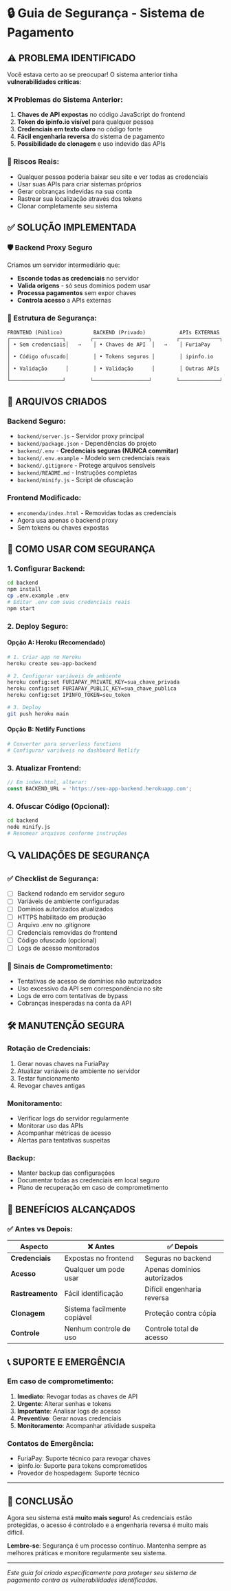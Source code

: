 # 🔒 Guia de Segurança - Sistema de Pagamento

## ⚠️ PROBLEMA IDENTIFICADO

Você estava certo ao se preocupar! O sistema anterior tinha **vulnerabilidades críticas**:

### ❌ Problemas do Sistema Anterior:
1. **Chaves de API expostas** no código JavaScript do frontend
2. **Token do ipinfo.io visível** para qualquer pessoa
3. **Credenciais em texto claro** no código fonte
4. **Fácil engenharia reversa** do sistema de pagamento
5. **Possibilidade de clonagem** e uso indevido das APIs

### 🎯 Riscos Reais:
- Qualquer pessoa poderia baixar seu site e ver todas as credenciais
- Usar suas APIs para criar sistemas próprios
- Gerar cobranças indevidas na sua conta
- Rastrear sua localização através dos tokens
- Clonar completamente seu sistema

## ✅ SOLUÇÃO IMPLEMENTADA

### 🛡️ Backend Proxy Seguro
Criamos um servidor intermediário que:
- **Esconde todas as credenciais** no servidor
- **Valida origens** - só seus domínios podem usar
- **Processa pagamentos** sem expor chaves
- **Controla acesso** a APIs externas

### 🔐 Estrutura de Segurança:

```
FRONTEND (Público)          BACKEND (Privado)           APIs EXTERNAS
┌─────────────────┐        ┌──────────────────┐        ┌─────────────┐
│ • Sem credenciais│   →    │ • Chaves de API  │   →    │ FuriaPay    │
│ • Código ofuscado│        │ • Tokens seguros │        │ ipinfo.io   │
│ • Validação      │        │ • Validação      │        │ Outras APIs │
└─────────────────┘        └──────────────────┘        └─────────────┘
```

## 📁 ARQUIVOS CRIADOS

### Backend Seguro:
- `backend/server.js` - Servidor proxy principal
- `backend/package.json` - Dependências do projeto
- `backend/.env` - **Credenciais seguras (NUNCA commitar)**
- `backend/.env.example` - Modelo sem credenciais reais
- `backend/.gitignore` - Protege arquivos sensíveis
- `backend/README.md` - Instruções completas
- `backend/minify.js` - Script de ofuscação

### Frontend Modificado:
- `encomenda/index.html` - Removidas todas as credenciais
- Agora usa apenas o backend proxy
- Sem tokens ou chaves expostas

## 🚀 COMO USAR COM SEGURANÇA

### 1. **Configurar Backend:**
```bash
cd backend
npm install
cp .env.example .env
# Editar .env com suas credenciais reais
npm start
```

### 2. **Deploy Seguro:**

#### Opção A: Heroku (Recomendado)
```bash
# 1. Criar app no Heroku
heroku create seu-app-backend

# 2. Configurar variáveis de ambiente
heroku config:set FURIAPAY_PRIVATE_KEY=sua_chave_privada
heroku config:set FURIAPAY_PUBLIC_KEY=sua_chave_publica
heroku config:set IPINFO_TOKEN=seu_token

# 3. Deploy
git push heroku main
```

#### Opção B: Netlify Functions
```bash
# Converter para serverless functions
# Configurar variáveis no dashboard Netlify
```

### 3. **Atualizar Frontend:**
```javascript
// Em index.html, alterar:
const BACKEND_URL = 'https://seu-app-backend.herokuapp.com';
```

### 4. **Ofuscar Código (Opcional):**
```bash
cd backend
node minify.js
# Renomear arquivos conforme instruções
```

## 🔍 VALIDAÇÕES DE SEGURANÇA

### ✅ Checklist de Segurança:
- [ ] Backend rodando em servidor seguro
- [ ] Variáveis de ambiente configuradas
- [ ] Domínios autorizados atualizados
- [ ] HTTPS habilitado em produção
- [ ] Arquivo .env no .gitignore
- [ ] Credenciais removidas do frontend
- [ ] Código ofuscado (opcional)
- [ ] Logs de acesso monitorados

### 🚨 Sinais de Comprometimento:
- Tentativas de acesso de domínios não autorizados
- Uso excessivo da API sem correspondência no site
- Logs de erro com tentativas de bypass
- Cobranças inesperadas na conta da API

## 🛠️ MANUTENÇÃO SEGURA

### Rotação de Credenciais:
1. Gerar novas chaves na FuriaPay
2. Atualizar variáveis de ambiente no servidor
3. Testar funcionamento
4. Revogar chaves antigas

### Monitoramento:
- Verificar logs do servidor regularmente
- Monitorar uso das APIs
- Acompanhar métricas de acesso
- Alertas para tentativas suspeitas

### Backup:
- Manter backup das configurações
- Documentar todas as credenciais em local seguro
- Plano de recuperação em caso de comprometimento

## 🎯 BENEFÍCIOS ALCANÇADOS

### ✅ Antes vs Depois:

| Aspecto | ❌ Antes | ✅ Depois |
|---------|----------|----------|
| **Credenciais** | Expostas no frontend | Seguras no backend |
| **Acesso** | Qualquer um pode usar | Apenas domínios autorizados |
| **Rastreamento** | Fácil identificação | Difícil engenharia reversa |
| **Clonagem** | Sistema facilmente copiável | Proteção contra cópia |
| **Controle** | Nenhum controle de uso | Controle total de acesso |

## 📞 SUPORTE E EMERGÊNCIA

### Em caso de comprometimento:
1. **Imediato**: Revogar todas as chaves de API
2. **Urgente**: Alterar senhas e tokens
3. **Importante**: Analisar logs de acesso
4. **Preventivo**: Gerar novas credenciais
5. **Monitoramento**: Acompanhar atividade suspeita

### Contatos de Emergência:
- FuriaPay: Suporte técnico para revogar chaves
- ipinfo.io: Suporte para tokens comprometidos
- Provedor de hospedagem: Suporte técnico

---

## 🎉 CONCLUSÃO

Agora seu sistema está **muito mais seguro**! As credenciais estão protegidas, o acesso é controlado e a engenharia reversa é muito mais difícil.

**Lembre-se**: Segurança é um processo contínuo. Mantenha sempre as melhores práticas e monitore regularmente seu sistema.

---

*Este guia foi criado especificamente para proteger seu sistema de pagamento contra as vulnerabilidades identificadas.*